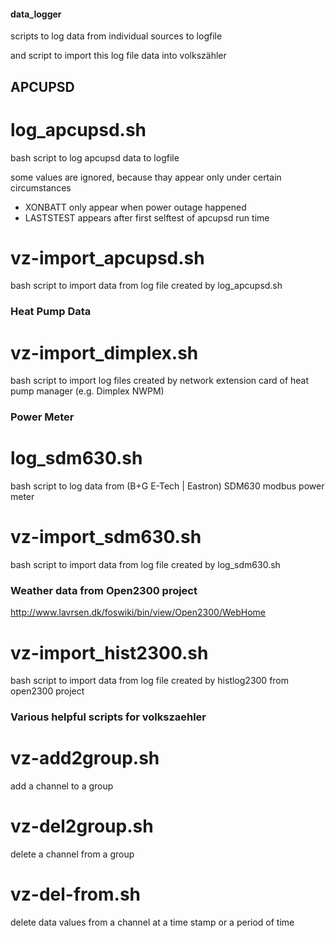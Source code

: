#### data_logger
scripts to log data from individual sources to logfile

and script to import this log file data into volkszähler



## APCUPSD

# log_apcupsd.sh
bash script to log apcupsd data to logfile

some values are ignored, because thay appear only under certain circumstances
* XONBATT only appear when power outage happened
* LASTSTEST appears after first selftest of apcupsd run time


# vz-import_apcupsd.sh
bash script to import data from log file created by log_apcupsd.sh



### Heat Pump Data

# vz-import_dimplex.sh
bash script to import log files created by network extension card of heat pump manager 
(e.g. Dimplex NWPM)



### Power Meter

# log_sdm630.sh
bash script to log data from (B+G E-Tech | Eastron) SDM630 modbus power meter


# vz-import_sdm630.sh
bash script to import data from log file created by log_sdm630.sh


### Weather data from Open2300 project
http://www.lavrsen.dk/foswiki/bin/view/Open2300/WebHome

# vz-import_hist2300.sh
bash script to import data from log file created by histlog2300 from open2300 project



### Various helpful scripts for volkszaehler

# vz-add2group.sh
add a channel to a group


# vz-del2group.sh
delete a channel from a group


# vz-del-from.sh
delete data values from a channel at a time stamp or a period of time

